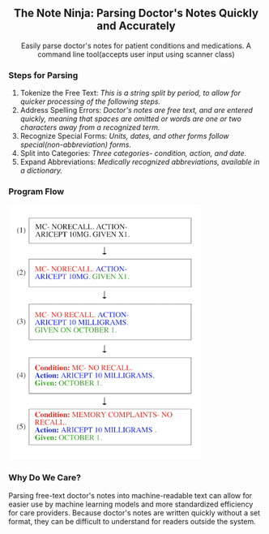 <p align="center">
  <h2 align="center">The Note Ninja: Parsing Doctor's Notes Quickly and Accurately</h3>

  <p align="center">
     Easily parse doctor's notes for patient conditions and medications. A command line tool(accepts user input using scanner class)
    <br>
  <h3>Steps for Parsing</h3>
  <ol >
  <li>Tokenize the Free Text: <i>This is a string split by period, to allow for quicker processing of the following steps.</i></li>
    <li>Address Spelling Errors: <i>Doctor's notes are free text, and are entered quickly, meaning that spaces are omitted or words are one or two characters away from a recognized term.</i></li>
 <li>Recognize Special Forms: <i>Units, dates, and other forms follow special(non-abbreviation) forms.</i></li>
  <li>Split into Categories: <i>Three categories- condition, action, and date.</i></li>
 <li>Expand Abbreviations: <i>Medically recognized abbreviations, available in a dictionary.</i></li>
  </ol>
    <h3>Program Flow</h3>

  <img src="schema.png" height="502">
      <h3>Why Do We Care?</h3>
Parsing free-text doctor's notes into machine-readable text can allow for easier use by machine learning models and more standardized efficiency for care providers. Because doctor's notes are written quickly without a set format, they can be difficult to understand for readers outside the system.
  </p>
</p>
